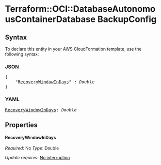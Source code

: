 # Terraform::OCI::DatabaseAutonomousContainerDatabase BackupConfig

## Syntax

To declare this entity in your AWS CloudFormation template, use the following syntax:

### JSON

<pre>
{
    "<a href="#recoverywindowindays" title="RecoveryWindowInDays">RecoveryWindowInDays</a>" : <i>Double</i>
}
</pre>

### YAML

<pre>
<a href="#recoverywindowindays" title="RecoveryWindowInDays">RecoveryWindowInDays</a>: <i>Double</i>
</pre>

## Properties

#### RecoveryWindowInDays

_Required_: No
_Type_: Double

_Update requires_: [No interruption](https://docs.aws.amazon.com/AWSCloudFormation/latest/UserGuide/using-cfn-updating-stacks-update-behaviors.html#update-no-interrupt)

